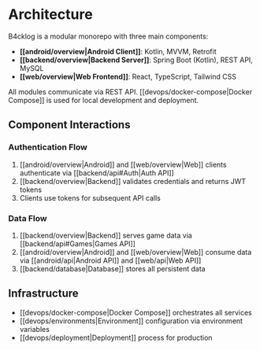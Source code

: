 # Architecture

B4cklog is a modular monorepo with three main components:

- **[[android/overview|Android Client]]**: Kotlin, MVVM, Retrofit
- **[[backend/overview|Backend Server]]**: Spring Boot (Kotlin), REST API, MySQL
- **[[web/overview|Web Frontend]]**: React, TypeScript, Tailwind CSS

All modules communicate via REST API. [[devops/docker-compose|Docker Compose]] is used for local development and deployment.

## Component Interactions

### Authentication Flow
1. [[android/overview|Android]] and [[web/overview|Web]] clients authenticate via [[backend/api#Auth|Auth API]]
2. [[backend/overview|Backend]] validates credentials and returns JWT tokens
3. Clients use tokens for subsequent API calls

### Data Flow
1. [[backend/overview|Backend]] serves game data via [[backend/api#Games|Games API]]
2. [[android/overview|Android]] and [[web/overview|Web]] consume data via [[android/api|Android API]] and [[web/api|Web API]]
3. [[backend/database|Database]] stores all persistent data

## Infrastructure

- [[devops/docker-compose|Docker Compose]] orchestrates all services
- [[devops/environments|Environment]] configuration via environment variables
- [[devops/deployment|Deployment]] process for production 